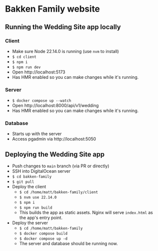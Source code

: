 # Bakken Family website

## Running the Wedding Site app locally

### Client

- Make sure Node 22.14.0 is running (use `nvm` to install)
- `$ cd client`
- `$ npm i`
- `$ npm run dev`
- Open http://localhost:5173
- Has HMR enabled so you can make changes while it's running.

### Server

- `$ docker compose up --watch`
- Open http://localhost:8000/api/v1/wedding
- Has HMR enabled so you can make changes while it's running.

### Database

- Starts up with the server
- Access pgadmin via http://localhost:5050

## Deploying the Wedding Site app

- Push changes to `main` branch (via PR or directly)
- SSH into DigitalOcean server
- `$ cd bakken-family`
- `$ git pull`
- Deploy the client
  - `$ cd /home/matt/bakken-family/client`
  - `$ nvm use 22.14.0`
  - `$ npm i`
  - `$ npm run build`
  - This builds the app as static assets. Nginx will serve `index.html` as the app's entry point.
- Deploy the server
  - `$ cd /home/matt/bakken-family`
  - `$ docker compose build`
  - `$ docker compose up -d`
  - The server and database should be running now.
